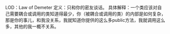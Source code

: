 LOD：Law  of Demeter
定义：只和你的密友谈话。
具体解释：一个类应该对自己需要耦合或调用的类知道得最少，你（被耦合或调用的类）的内部是如何复杂，那是你的事儿，和我没关系，我就知道你提供的这么多public方法，我就调用这么多，其他的我一概不关系。